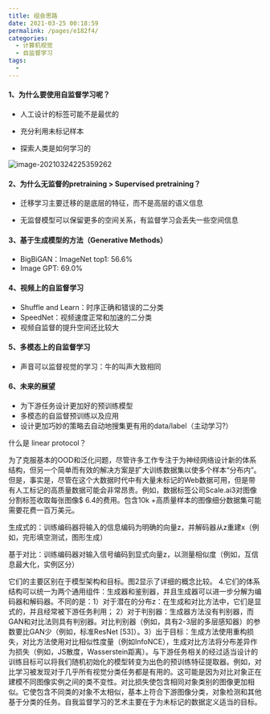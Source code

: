 ```yaml
---
title: 组会思路
date: 2021-03-25 00:18:59
permalink: /pages/e182f4/
categories:
  - 计算机视觉
  - 自监督学习
tags:
  - 
---
```

#### 1、为什么要使用自监督学习呢？

- 人工设计的标签可能不是最优的

- 充分利用未标记样本
- 探索人类是如何学习的

![image-20210324225359262](https://muyun-blog-pic.oss-cn-shanghai.aliyuncs.com/picgo/image-20210324225359262.png)

#### 2、为什么无监督的pretraining > Supervised pretraining？

- 迁移学习主要迁移的是底层的特征，而不是高层的语义信息

- 无监督模型可以保留更多的空间关系，有监督学习会丢失一些空间信息

#### 3、基于生成模型的方法（Generative Methods）

- BigBiGAN：ImageNet top1: 56.6%
- Image GPT: 69.0%

#### 4、视频上的自监督学习

- Shuffle and Learn：时序正确和错误的二分类
- SpeedNet：视频速度正常和加速的二分类
- 视频自监督的提升空间还比较大

#### 5、多模态上的自监督学习

- 声音可以监督视觉的学习：牛的叫声大致相同

#### 6、未来的展望

- 为下游任务设计更加好的预训练模型
- 多模态的自监督预训练以及应用
- 设计更加巧妙的策略去自动地搜集更有用的data/label（主动学习?）



什么是 linear protocol？



为了克服基本的OOD和泛化问题，尽管许多工作专注于为神经网络设计新的体系结构，但另一个简单而有效的解决方案是扩大训练数据集以使多个样本“分布内”。但是，事实是，尽管在这个大数据时代中有大量未标记的Web数据可用，但是带有人工标记的高质量数据可能会非常昂贵。例如，数据标签公司Scale.ai3对图像分割标签收取每张图像$ 6.4的费用。包含10k +高质量样本的图像细分数据集可能需要花费一百万美元。



生成式的：训练编码器将输入的信息编码为明确的向量z，并解码器从z重建x（例如，完形填空测试，图形生成）

基于对比：训练编码器对输入信号编码到显式向量z，以测量相似度（例如，互信息最大化，实例区分）

它们的主要区别在于模型架构和目标。图2显示了详细的概念比较。 4.它们的体系结构可以统一为两个通用组件：生成器和鉴别器，并且生成器可以进一步分解为编码器和解码器。不同的是：1）对于潜在的分布z：在生成和对比方法中，它们是显式的，并且经常被下游任务利用； 2）对于判别器：生成器方法没有判别器，而GAN和对比法则具有判别器。对比判别器（例如，具有2-3层的多层感知器）的参数要比GAN少（例如，标准ResNet [53]）。3）出于目标：生成方法使用重构损失，对比方法使用对比相似性度量（例如InfoNCE），生成对比方法将分布差异作为损失（例如，JS散度，Wasserstein距离）。与下游任务相关的经过适当设计的训练目标可以将我们随机初始化的模型转变为出色的预训练特征提取器。例如，对比学习被发现对于几乎所有视觉分类任务都是有用的。这可能是因为对比对象正在建模不同图像实例之间的类不变性。对比损失使包含相同对象类别的图像更加相似。它使包含不同类的对象不太相似，基本上符合下游图像分类，对象检测和其他基于分类的任务。自我监督学习的艺术主要在于为未标记的数据定义适当的目标。
